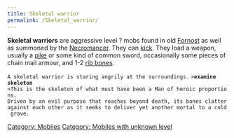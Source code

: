 ```yaml
---
title: Skeletal warrior
permalink: /Skeletal_warrior/
---
```


**Skeletal warriors** are aggressive level ? mobs found in old
[Fornost](Fornost "wikilink") as well as summoned by the
[Necromancer](Super_Mobile#Necromancer "wikilink"). They can
[kick](kick "wikilink"). They load a weapon, usually a
[pike](pike "wikilink") or some kind of common sword, occasionally some
pieces of chain mail armour, and 1-2 [rib bones](rib_bone "wikilink").

`A skeletal warrior is staring angrily at the surroundings.`
`>`**`examine skeleton`**
`>This is the skeleton of what must have been a Man of heroic proportions.`
`Driven by an evil purpose that reaches beyond death, its bones clatter`
`against each other as it seeks to deliver yet another mortal to a cold grave.`

[Category: Mobiles](Category:_Mobiles "wikilink") [Category: Mobiles
with unknown level](Category:_Mobiles_with_unknown_level "wikilink")